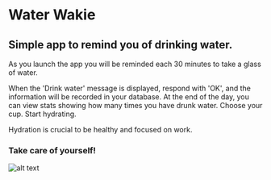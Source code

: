 # Water Wakie
## Simple app to remind you of drinking water.

As you launch the app you will be reminded 
each 30 minutes to take a glass of water.

When the 'Drink water' message is displayed, 
respond with 'OK', 
and the information will be recorded in your database. 
At the end of the day, you can view stats showing 
how many times you have drunk water.
Choose your cup. 
Start hydrating.

Hydration is crucial to be healthy and focused on work.
### Take care of yourself!

![alt text](http://content.health.harvard.edu/wp-content/uploads/2023/07/b8a1309a-ba53-48c7-bca3-9c36aab2338a.jpg)

